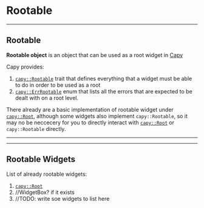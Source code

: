 # Rootable
---

## Rootable

**Rootable object** is an object that can be used as a root widget in [Capy](/docs/Widgets/Capy)

Capy provides:
1. [`capy::Rootable`](./Trait.md) trait that defines everything that a widget must be able to do in order to be used as a root 
2. [`capy::ErrRootable`](./Errors.md) enum that lists all the errors that are expected to be dealt with on a root level.

There already are a basic implementation of rootable widget under [`capy::Root`](./Root/Root.md), although some widgets also implement `capy::Rootable`, so it may no be neccecery for you to directly interact with [`capy::Root`](./Root/Root.md) or `capy::Rootable` directly.

---
---
## Rootable Widgets
List of already rootable widgets:
1. [`capy::Root`](./Root/Root.md)
2. //WidgetBox? if it exists
3. //TODO: write soe widgets to list here
